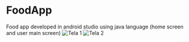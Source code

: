 # FoodApp
Food app developed in android studio using java language (home screen and user main screen)
<img src="imgapp1.png" alt="Tela 1">
<img src="imgapp2.png" alt="Tela 2">
